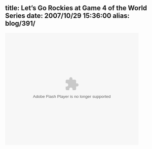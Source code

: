 title: Let’s Go Rockies at Game 4 of the World Series
date: 2007/10/29 15:36:00
alias: blog/391/
---
<div class="wlWriterEditableSmartContent" id="scid:5737277B-5D6D-4f48-ABFC-DD9C333F4C5D:5f6a24ec-c527-45b9-8fc9-944eac275880" style="padding-right: 0px; display: inline; padding-left: 0px; float: none; padding-bottom: 0px; margin: 0px; padding-top: 0px">

<div><embed src="http://images.video.msn.com/flash/soapbox1_1.swf" quality="high" width="432" height="364" wmode="transparent" type="application/x-shockwave-flash" pluginspage="http://macromedia.com/go/getflashplayer" flashvars="c=v&amp;v=860f5018-78b4-4f35-97b5-3408c3ff57d5&amp;from=writer&amp;mkt=en-US"></div>

</div>